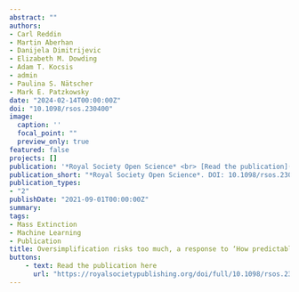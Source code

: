 ```yaml
---
abstract: ""
authors:
- Carl Reddin
- Martin Aberhan
- Danijela Dimitrijevic 
- Elizabeth M. Dowding
- Adam T. Kocsis 
- admin
- Paulina S. Nätscher
- Mark E. Patzkowsky
date: "2024-02-14T00:00:00Z"
doi: "10.1098/rsos.230400"
image:
  caption: ''
  focal_point: ""
  preview_only: true
featured: false
projects: []
publication: '*Royal Society Open Science* <br> [Read the publication](https://royalsocietypublishing.org/doi/full/10.1098/rsos.230400)'
publication_short: "*Royal Society Open Science*. DOI: 10.1098/rsos.230400. [Read the publication](https://royalsocietypublishing.org/doi/full/10.1098/rsos.230400)"
publication_types:
- "2"
publishDate: "2021-09-01T00:00:00Z"
summary: 
tags: 
- Mass Extinction
- Machine Learning
- Publication
title: Oversimplification risks too much, a response to ‘How predictable are mass extinction events?'
buttons:
    - text: Read the publication here
      url: "https://royalsocietypublishing.org/doi/full/10.1098/rsos.230400"
---
```


